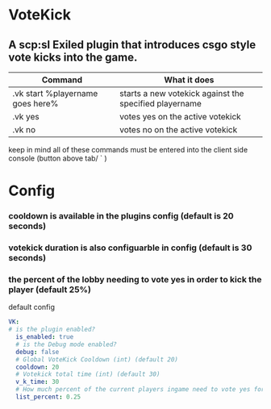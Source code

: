 # VoteKick
## A scp:sl Exiled plugin that introduces csgo style vote kicks into the game.

| Command | What it does |
| --- | --- |
| .vk start %playername goes here% | starts a new votekick against the specified playername |
| .vk yes | votes yes on the active votekick |
| .vk no | votes no on the active votekick |

keep in mind all of these commands must be entered into the client side console (button above tab/ ` )

# Config
### cooldown is available in the plugins config (default is 20 seconds)
### votekick duration is also configuarble in config (default is 30 seconds)
### the percent of the lobby needing to vote yes in order to kick the player (default 25%)

default config
``` yml
VK:
# is the plugin enabled?
  is_enabled: true
  # is the Debug mode enabled?
  debug: false
  # Global VoteKick Cooldown (int) (default 20)
  cooldown: 20
  # Votekick total time (int) (default 30)
  v_k_time: 30
  # How much percent of the current players ingame need to vote yes for a kick (0.25 = 25%) (default 25%/0.25)
  list_percent: 0.25
  ```




